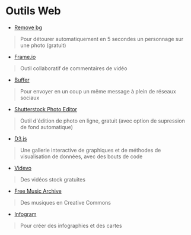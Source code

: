 # Outils Web

- [Remove bg](https://www.remove.bg/)
> Pour détourer automatiquement en 5 secondes un personnage sur une photo (gratuit)
- [Frame.io](https://frame.io/)
> Outil collaboratif de commentaires de vidéo
- [Buffer](https://buffer.com/)
> Pour envoyer en un coup un même message à plein de réseaux sociaux
- [Shutterstock Photo Editor](https://www.shutterstock.com/editor/home?ref=landing)
> Outil d'édition de photo en ligne, gratuit (avec option de supression de fond automatique)
- [D3.js](https://www.d3-graph-gallery.com/)
> Une gallerie interactive de graphiques et de méthodes de visualisation de données, avec des bouts de code

- [Videvo](https://www.videvo.net/)
> Des vidéos stock gratuites

- [Free Music Archive](https://freemusicarchive.org/static)
> Des musiques en Creative Commons

- [Infogram](https://infogram.com/fr/)
> Pour créer des infographies et des cartes
